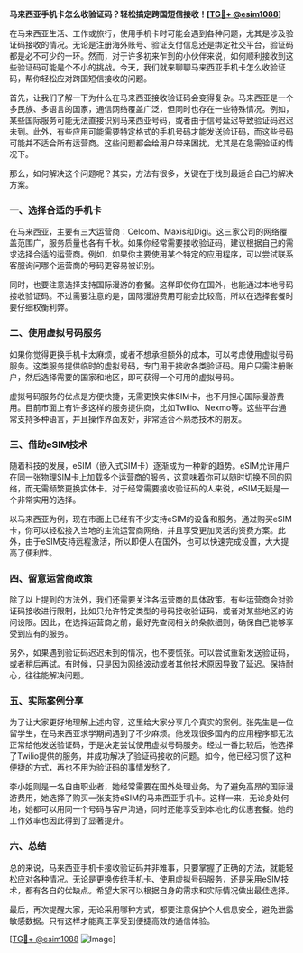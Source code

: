 **马来西亚手机卡怎么收验证码？轻松搞定跨国短信接收！[[TG💪+ @esim1088](https://t.me/s/esim1088)]**

在马来西亚生活、工作或旅行，使用手机卡时可能会遇到各种问题，尤其是涉及验证码接收的情况。无论是注册海外账号、验证支付信息还是绑定社交平台，验证码都是必不可少的一环。然而，对于许多初来乍到的小伙伴来说，如何顺利接收到这些验证码可能是个不小的挑战。今天，我们就来聊聊马来西亚手机卡怎么收验证码，帮你轻松应对跨国短信接收的问题。

首先，让我们了解一下为什么在马来西亚接收验证码会变得复杂。马来西亚是一个多民族、多语言的国家，通信网络覆盖广泛，但同时也存在一些特殊情况。例如，某些国际服务可能无法直接识别马来西亚号码，或者由于信号延迟导致验证码迟迟未到。此外，有些应用可能需要特定格式的手机号码才能发送验证码，而这些号码可能并不适合所有运营商。这些问题都会给用户带来困扰，尤其是在急需验证的情况下。

那么，如何解决这个问题呢？其实，方法有很多，关键在于找到最适合自己的解决方案。

### **一、选择合适的手机卡**

在马来西亚，主要有三大运营商：Celcom、Maxis和Digi。这三家公司的网络覆盖范围广，服务质量也各有千秋。如果你经常需要接收验证码，建议根据自己的需求选择合适的运营商。例如，如果你主要使用某个特定的应用程序，可以尝试联系客服询问哪个运营商的号码更容易被识别。

同时，也要注意选择支持国际漫游的套餐。这样即使你在国外，也能通过本地号码接收验证码。不过需要注意的是，国际漫游费用可能会比较高，所以在选择套餐时要仔细权衡利弊。

### **二、使用虚拟号码服务**

如果你觉得更换手机卡太麻烦，或者不想承担额外的成本，可以考虑使用虚拟号码服务。这类服务提供临时的虚拟号码，专门用于接收各类验证码。用户只需注册账户，然后选择需要的国家和地区，即可获得一个可用的虚拟号码。

虚拟号码服务的优点是方便快捷，无需更换实体SIM卡，也不用担心国际漫游费用。目前市面上有许多这样的服务提供商，比如Twilio、Nexmo等。这些平台通常支持多种语言，并且操作界面友好，非常适合不熟悉技术的朋友。

### **三、借助eSIM技术**

随着科技的发展，eSIM（嵌入式SIM卡）逐渐成为一种新的趋势。eSIM允许用户在同一张物理SIM卡上加载多个运营商的服务，这意味着你可以随时切换不同的网络，而无需频繁更换实体卡。对于经常需要接收验证码的人来说，eSIM无疑是一个非常实用的选择。

以马来西亚为例，现在市面上已经有不少支持eSIM的设备和服务。通过购买eSIM卡，你可以轻松接入当地的主流运营商网络，并且享受更加灵活的资费方案。此外，由于eSIM支持远程激活，所以即便人在国外，也可以快速完成设置，大大提高了便利性。

### **四、留意运营商政策**

除了以上提到的方法外，我们还需要关注各运营商的具体政策。有些运营商会对验证码接收进行限制，比如只允许特定类型的号码接收验证码，或者对某些地区的访问设限。因此，在选择运营商之前，最好先查阅相关的条款细则，确保自己能够享受到应有的服务。

另外，如果遇到验证码迟迟未到的情况，也不要慌张。可以尝试重新发送验证码，或者稍后再试。有时候，只是因为网络波动或者其他技术原因导致了延迟。保持耐心，往往能解决问题。

### **五、实际案例分享**

为了让大家更好地理解上述内容，这里给大家分享几个真实的案例。张先生是一位留学生，在马来西亚求学期间遇到了不少麻烦。他发现很多国内的应用程序都无法正常给他发送验证码，于是决定尝试使用虚拟号码服务。经过一番比较后，他选择了Twilio提供的服务，并成功解决了验证码接收的问题。如今，他已经习惯了这种便捷的方式，再也不用为验证码的事情发愁了。

李小姐则是一名自由职业者，她经常需要在国外处理业务。为了避免高昂的国际漫游费用，她选择了购买一张支持eSIM的马来西亚手机卡。这样一来，无论身处何地，她都可以用同一个号码与客户沟通，同时还能享受到本地化的优惠套餐。她的工作效率也因此得到了显著提升。

### **六、总结**

总的来说，马来西亚手机卡接收验证码并非难事，只要掌握了正确的方法，就能轻松应对各种情况。无论是更换传统手机卡、使用虚拟号码服务，还是采用eSIM技术，都有各自的优缺点。希望大家可以根据自身的需求和实际情况做出最佳选择。

最后，再次提醒大家，无论采用哪种方式，都要注意保护个人信息安全，避免泄露敏感数据。只有这样才能真正享受到便捷高效的通信体验。

[[TG💪+ @esim1088](https://t.me/s/esim1088) ![Image](https://i.postimg.cc/4NQfJmqS/Snipaste-2025-05-13-00-14-12.png)]